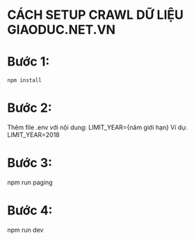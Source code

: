 # CÁCH SETUP CRAWL DỮ LIỆU GIAODUC.NET.VN

# Bước 1: 
    npm install


# Bước 2: 
Thêm file .env với nội dung: LIMIT_YEAR={năm giới hạn}
	Ví dụ: LIMIT_YEAR=2018


# Bước 3: 
npm run paging


# Bước 4: 
npm run dev